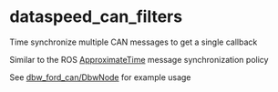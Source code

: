 # dataspeed_can_filters

Time synchronize multiple CAN messages to get a single callback

Similar to the ROS [ApproximateTime](http://wiki.ros.org/message_filters#ApproximateTime_Policy) message synchronization policy

See [dbw_ford_can/DbwNode](https://bitbucket.org/DataspeedInc/dbw_ros/src/foxy/dbw_ford_can/src/DbwNode.hpp) for example usage
